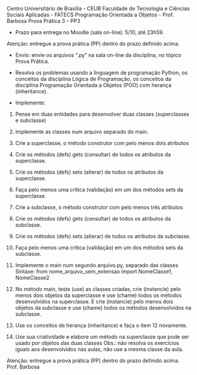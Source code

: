 Centro Universitário de Brasília - CEUB
Faculdade de Tecnologia e Ciências Sociais Aplicadas - FATECS
Programação Orientada a Objetos - Prof. Barbosa
Prova Prática 3 – PP3

- Prazo para entrega no Moodle (sala on-line): 5/10, até 23h59.

Atenção: entregue a prova prática (PP) dentro do prazo definido acima.
 
- Envio: envie os arquivos “.py” na sala on-line da disciplina, no tópico Prova Prática.

- Resolva os problemas usando a linguagem de programação Python, os conceitos da disciplina Lógica de Programação, os conceitos da disciplina Programação Orientada a Objetos (POO) com herança (inheritance).

- Implemente:
1.	Pense em duas entidades para desenvolver duas classes (superclasses e subclasse)

2.	Implemente as classes num arquivo separado do main.

3.	Crie a superclasse, o método construtor com pelo menos dois atributos

4.	Crie os métodos (defs) gets (consultar) de todos os atributos da superclasse.

5.	Crie os métodos (defs) sets (alterar) de todos os atributos da superclasse.

6.	Faça pelo menos uma crítica (validação) em um dos métodos sets da superclasse.

7.	Crie a subclasse, o método construtor com pelo menos três atributos

8.	Crie os métodos (defs) gets (consultar) de todos os atributos da subclasse.

9.	Crie os métodos (defs) sets (alterar) de todos os atributos da subclasse.

10.	Faça pelo menos uma crítica (validação) em um dos métodos sets da subclasse.

11.	Implemente o main num segundo arquivo.py, separado das classes
Sintaxe: from nome_arquivo_sem_extensao import NomeClasse1, NomeClasse2

12.	No método main, teste (use) as classes criadas, crie (instancie) pelo menos dois objetos da superclasse e use (chame) todos os métodos desenvolvidos na superclasse. E crie (instancie) pelo menos dois objetos da subclasse e use (chame) todos os métodos desenvolvidos na subclasse.

13.	Use os conceitos de herança (inheritance) e faça o item 12 novamente.

14.	Use sua criatividade e elabore um método na superclasse que pode ser usado por objetos das duas classes
Obs.: não resolva os exercícios iguais aos desenvolvidos nas aulas, não use a mesma classe da aula.

Atenção: entregue a prova prática (PP) dentro do prazo definido acima.
Prof. Barbosa
